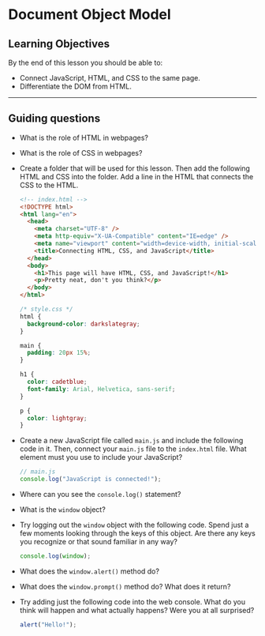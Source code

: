 # Document Object Model

## Learning Objectives

By the end of this lesson you should be able to:

- Connect JavaScript, HTML, and CSS to the same page.
- Differentiate the DOM from HTML.

---

## Guiding questions

- What is the role of HTML in webpages?

- What is the role of CSS in webpages?

- Create a folder that will be used for this lesson. Then add the following HTML and CSS into the folder. Add a line in the HTML that connects the CSS to the HTML.

  ```html
  <!-- index.html -->
  <!DOCTYPE html>
  <html lang="en">
    <head>
      <meta charset="UTF-8" />
      <meta http-equiv="X-UA-Compatible" content="IE=edge" />
      <meta name="viewport" content="width=device-width, initial-scale=1.0" />
      <title>Connecting HTML, CSS, and JavaScript</title>
    </head>
    <body>
      <h1>This page will have HTML, CSS, and JavaScript!</h1>
      <p>Pretty neat, don't you think?</p>
    </body>
  </html>
  ```

  ```css
  /* style.css */
  html {
    background-color: darkslategray;
  }

  main {
    padding: 20px 15%;
  }

  h1 {
    color: cadetblue;
    font-family: Arial, Helvetica, sans-serif;
  }

  p {
    color: lightgray;
  }
  ```

- Create a new JavaScript file called `main.js` and include the following code in it. Then, connect your `main.js` file to the `index.html` file. What element must you use to include your JavaScript?

  ```js
  // main.js
  console.log("JavaScript is connected!");
  ```

- Where can you see the `console.log()` statement?

- What is the `window` object?

- Try logging out the `window` object with the following code. Spend just a few moments looking through the keys of this object. Are there any keys you recognize or that sound familiar in any way?

  ```js
  console.log(window);
  ```

- What does the `window.alert()` method do?

- What does the `window.prompt()` method do? What does it return?

- Try adding just the following code into the web console. What do you think will happen and what actually happens? Were you at all surprised?

  ```js
  alert("Hello!");
  ```
